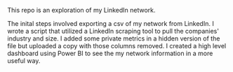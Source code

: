 This repo is an exploration of my LinkedIn network.

The inital steps involved exporting a csv of my network from LinkedIn.
I wrote a script that utilized a LinkedIn scraping tool to pull the
companies' industry and size.
I added some private metrics in a hidden version of the file but uploaded a copy
with those columns removed.
I created a high level dashboard using Power BI to see the my network 
information in a more useful way.
